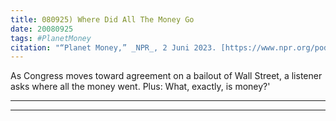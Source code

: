 ```yaml
---
title: 080925) Where Did All The Money Go
date: 20080925
tags: #PlanetMoney
citation: "“Planet Money,” _NPR_, 2 Juni 2023. [https://www.npr.org/podcasts/510289/planet-money](https://www.npr.org/podcasts/510289/planet-money) (diakses 4 Juni 2023)."
---
```


As Congress moves toward agreement on a bailout of Wall Street, a listener asks where all the money went. Plus: What, exactly, is money?'

----

----
